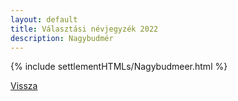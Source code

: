 ```yaml
---
layout: default
title: Választási névjegyzék 2022
description: Nagybudmér
---
```


{% include settlementHTMLs/Nagybudmeer.html %}

[Vissza](../)